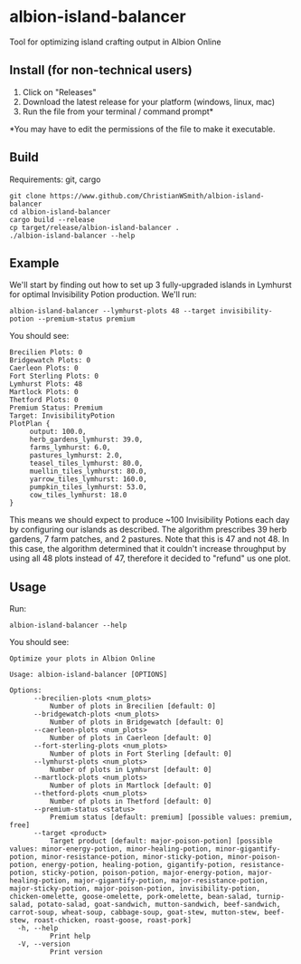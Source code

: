 # albion-island-balancer
Tool for optimizing island crafting output in Albion Online

## Install (for non-technical users)
1. Click on "Releases"
2. Download the latest release for your platform (windows, linux, mac)
3. Run the file from your terminal / command prompt*

*You may have to edit the permissions of the file to make it executable.

## Build
Requirements: git, cargo
```
git clone https://www.github.com/ChristianWSmith/albion-island-balancer
cd albion-island-balancer
cargo build --release
cp target/release/albion-island-balancer .
./albion-island-balancer --help
```

## Example
We'll start by finding out how to set up 3 fully-upgraded islands in Lymhurst for optimal Invisibility Potion production.  We'll run:
```
albion-island-balancer --lymhurst-plots 48 --target invisibility-potion --premium-status premium
```
You should see:
```
Brecilien Plots: 0
Bridgewatch Plots: 0
Caerleon Plots: 0
Fort Sterling Plots: 0
Lymhurst Plots: 48
Martlock Plots: 0
Thetford Plots: 0
Premium Status: Premium
Target: InvisibilityPotion
PlotPlan {
     output: 100.0,
     herb_gardens_lymhurst: 39.0,
     farms_lymhurst: 6.0,
     pastures_lymhurst: 2.0,
     teasel_tiles_lymhurst: 80.0,
     muellin_tiles_lymhurst: 80.0,
     yarrow_tiles_lymhurst: 160.0,
     pumpkin_tiles_lymhurst: 53.0,
     cow_tiles_lymhurst: 18.0 
}
```
This means we should expect to produce ~100 Invisibility Potions each day by configuring our islands as described.  The algorithm prescribes 39 herb gardens, 7 farm patches, and 2 pastures.  Note that this is 47 and not 48.  In this case, the algorithm determined that it couldn't increase throughput by using all 48 plots instead of 47, therefore it decided to "refund" us one plot.

## Usage
Run:
```
albion-island-balancer --help
```
You should see:
```
Optimize your plots in Albion Online

Usage: albion-island-balancer [OPTIONS]

Options:
      --brecilien-plots <num_plots>
          Number of plots in Brecilien [default: 0]
      --bridgewatch-plots <num_plots>
          Number of plots in Bridgewatch [default: 0]
      --caerleon-plots <num_plots>
          Number of plots in Caerleon [default: 0]
      --fort-sterling-plots <num_plots>
          Number of plots in Fort Sterling [default: 0]
      --lymhurst-plots <num_plots>
          Number of plots in Lymhurst [default: 0]
      --martlock-plots <num_plots>
          Number of plots in Martlock [default: 0]
      --thetford-plots <num_plots>
          Number of plots in Thetford [default: 0]
      --premium-status <status>
          Premium status [default: premium] [possible values: premium, free]
      --target <product>
          Target product [default: major-poison-potion] [possible values: minor-energy-potion, minor-healing-potion, minor-gigantify-potion, minor-resistance-potion, minor-sticky-potion, minor-poison-potion, energy-potion, healing-potion, gigantify-potion, resistance-potion, sticky-potion, poison-potion, major-energy-potion, major-healing-potion, major-gigantify-potion, major-resistance-potion, major-sticky-potion, major-poison-potion, invisibility-potion, chicken-omelette, goose-omelette, pork-omelette, bean-salad, turnip-salad, potato-salad, goat-sandwich, mutton-sandwich, beef-sandwich, carrot-soup, wheat-soup, cabbage-soup, goat-stew, mutton-stew, beef-stew, roast-chicken, roast-goose, roast-pork]
  -h, --help
          Print help
  -V, --version
          Print version
```